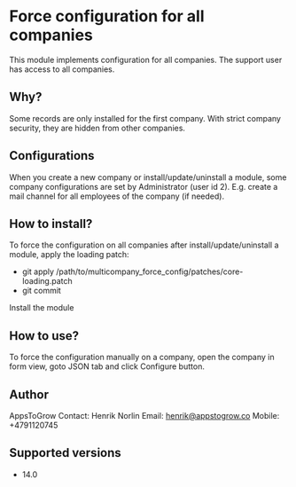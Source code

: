 # Force configuration for all companies

This module implements configuration for all companies.
The support user has access to all companies.

## Why?

Some records are only installed for the first company.
With strict company security, they are hidden from other companies.

## Configurations

When you create a new company or install/update/uninstall a module,
some company configurations are set by Administrator (user id 2).
E.g. create a mail channel for all employees of the company (if needed).

## How to install?

To force the configuration on all companies after install/update/uninstall a module, apply the loading patch:
- git apply /path/to/multicompany_force_config/patches/core-loading.patch
- git commit

Install the module

## How to use?

To force the configuration manually on a company, open the company in form view, goto JSON tab and click Configure button.

## Author

AppsToGrow
Contact: Henrik Norlin
Email: henrik@appstogrow.co
Mobile: +4791120745

## Supported versions

- 14.0
